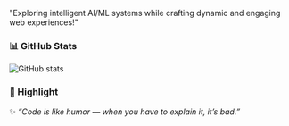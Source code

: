 "Exploring intelligent AI/ML systems while crafting dynamic and engaging web experiences!"
### 📊 GitHub Stats
![GitHub stats](https://github-readme-stats.vercel.app/api?username=SwathiPriya37&show_icons=true&theme=tokyonight)

### 🌟 Highlight
✨ *“Code is like humor — when you have to explain it, it’s bad.”*  

